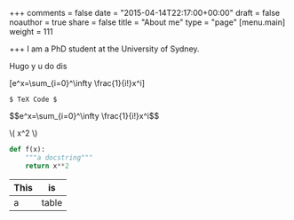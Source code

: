 +++
comments = false
date = "2015-04-14T22:17:00+00:00"
draft = false
noauthor = true
share = false
title = "About me"
type = "page"
[menu.main]
weight = 111

+++
I am a PhD student at the University of Sydney.

Hugo y u do dis

\[e^x=\sum_{i=0}^\infty \frac{1}{i!}x^i\]

 `$ TeX Code $`

 <div>$$e^x=\sum_{i=0}^\infty \frac{1}{i!}x^i$$</div>

\\( x^2 \\)

```python
def f(x):
    """a docstring"""
    return x**2
```

| This | is   |
|------|------|
|   a  | table|